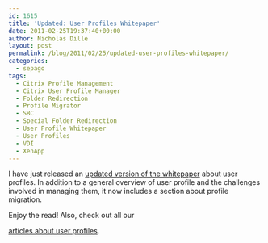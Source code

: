 ```yaml
---
id: 1615
title: 'Updated: User Profiles Whitepaper'
date: 2011-02-25T19:37:40+00:00
author: Nicholas Dille
layout: post
permalink: /blog/2011/02/25/updated-user-profiles-whitepaper/
categories:
  - sepago
tags:
  - Citrix Profile Management
  - Citrix User Profile Manager
  - Folder Redirection
  - Profile Migrator
  - SBC
  - Special Folder Redirection
  - User Profile Whitepaper
  - User Profiles
  - VDI
  - XenApp
---
```

I have just released an [updated version of the whitepaper](/assets/2011/02/sepago_-_whitepaper_-_user_profiles.pdf) about user profiles. In addition to a general overview of user profile and the challenges involved in managing them, it now includes a section about profile migration.

<!--more-->

Enjoy the read! Also, check out all our 

[articles about user profiles](/blog/tags#user-profiles/).
